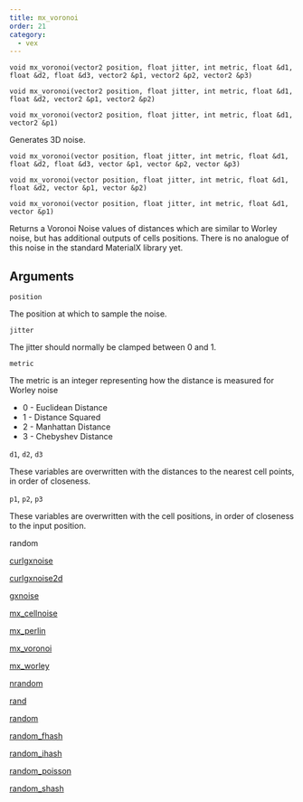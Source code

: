 ```yaml
---
title: mx_voronoi
order: 21
category:
  - vex
---
```


`void mx_voronoi(vector2 position, float jitter, int metric, float &d1, float &d2, float &d3, vector2 &p1, vector2 &p2, vector2 &p3)`

`void mx_voronoi(vector2 position, float jitter, int metric, float &d1, float &d2, vector2 &p1, vector2 &p2)`

`void mx_voronoi(vector2 position, float jitter, int metric, float &d1, vector2 &p1)`

Generates 3D noise.

`void mx_voronoi(vector position, float jitter, int metric, float &d1, float &d2, float &d3, vector &p1, vector &p2, vector &p3)`

`void mx_voronoi(vector position, float jitter, int metric, float &d1, float &d2, vector &p1, vector &p2)`

`void mx_voronoi(vector position, float jitter, int metric, float &d1, vector &p1)`

Returns a Voronoi Noise values of distances which are similar to Worley noise, but has additional outputs of cells positions.
There is no analogue of this noise in the standard MaterialX library yet.

## Arguments

`position`

The position at which to sample the noise.

`jitter`

The jitter should normally be clamped between 0 and 1.

`metric`

The metric is an integer representing how the distance is measured for Worley noise

- 0 - Euclidean Distance
- 1 - Distance Squared
- 2 - Manhattan Distance
- 3 - Chebyshev Distance

`d1`, `d2`, `d3`

These variables are overwritten with the distances to the nearest cell points, in order of closeness.

`p1`, `p2`, `p3`

These variables are overwritten with the cell positions, in order of closeness to the input position.

random

[curlgxnoise](curlgxnoise.html)

[curlgxnoise2d](curlgxnoise2d.html)

[gxnoise](gxnoise.html)

[mx_cellnoise](mx_cellnoise.html)

[mx_perlin](mx_perlin.html)

[mx_voronoi](mx_voronoi.html)

[mx_worley](mx_worley.html)

[nrandom](nrandom.html)

[rand](rand.html)

[random](random.html)

[random_fhash](random_fhash.html)

[random_ihash](random_ihash.html)

[random_poisson](random_poisson.html)

[random_shash](random_shash.html)

